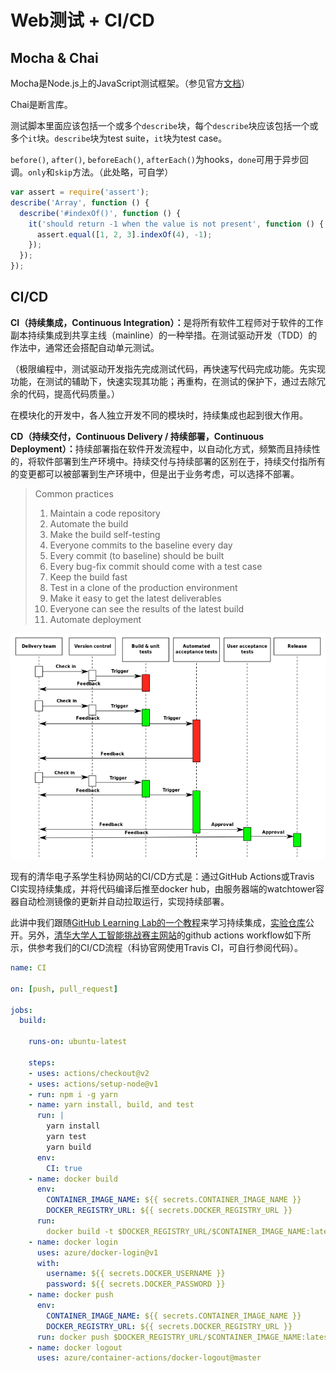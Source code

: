 # Web测试 + CI/CD

## Mocha & Chai

Mocha是Node.js上的JavaScript测试框架。（参见官方[文档](https://mochajs.org/)）

Chai是断言库。

测试脚本里面应该包括一个或多个`describe`块，每个`describe`块应该包括一个或多个`it`块。`describe`块为test suite，`it`块为test case。

`before()`, `after()`, `beforeEach()`, `afterEach()`为hooks，`done`可用于异步回调。`only`和`skip`方法。（此处略，可自学）

```javascript
var assert = require('assert');
describe('Array', function () {
  describe('#indexOf()', function () {
    it('should return -1 when the value is not present', function () {
      assert.equal([1, 2, 3].indexOf(4), -1);
    });
  });
});
```

## CI/CD

<strong>CI（持续集成，Continuous Integration）：</strong>是将所有软件工程师对于软件的工作副本持续集成到共享主线（mainline）的一种举措。在测试驱动开发（TDD）的作法中，通常还会搭配自动单元测试。

（极限编程中，测试驱动开发指先完成测试代码，再快速写代码完成功能。先实现功能，在测试的辅助下，快速实现其功能；再重构，在测试的保护下，通过去除冗余的代码，提高代码质量。）

在模块化的开发中，各人独立开发不同的模块时，持续集成也起到很大作用。

<strong>CD（持续交付，Continuous Delivery / 持续部署，Continuous Deployment）：</strong>持续部署指在软件开发流程中，以自动化方式，频繁而且持续性的，将软件部署到生产环境中。持续交付与持续部署的区别在于，持续交付指所有的变更都可以被部署到生产环境中，但是出于业务考虑，可以选择不部署。

> Common practices
>
> 1. Maintain a code repository
> 2. Automate the build
> 3. Make the build self-testing
> 4. Everyone commits to the baseline every day
> 5. Every commit (to baseline) should be built
> 6. Every bug-fix commit should come with a test case
> 7. Keep the build fast
> 8. Test in a clone of the production environment
> 9. Make it easy to get the latest deliverables
> 10. Everyone can see the results of the latest build
> 11. Automate deployment

![CD](./images/CD.png)

现有的清华电子系学生科协网站的CI/CD方式是：通过GitHub Actions或Travis CI实现持续集成，并将代码编译后推至docker hub，由服务器端的watchtower容器自动检测镜像的更新并自动拉取运行，实现持续部署。

此讲中我们跟随[GitHub Learning Lab的一个教程](https://lab.github.com/githubtraining/github-actions:-continuous-integration)来学习持续集成，[实验仓库](https://github.com/boltma/github-actions-for-ci)公开。另外，[清华大学人工智能挑战赛主网站](thu-ai.net)的github actions workflow如下所示，供参考我们的CI/CD流程（科协官网使用Travis CI，可自行参阅代码）。

```yml
name: CI

on: [push, pull_request]

jobs:
  build:

    runs-on: ubuntu-latest

    steps:
    - uses: actions/checkout@v2
    - uses: actions/setup-node@v1
    - run: npm i -g yarn
    - name: yarn install, build, and test
      run: |
        yarn install
        yarn test
        yarn build
      env:
        CI: true
    - name: docker build
      env:
        CONTAINER_IMAGE_NAME: ${{ secrets.CONTAINER_IMAGE_NAME }}
        DOCKER_REGISTRY_URL: ${{ secrets.DOCKER_REGISTRY_URL }}
      run:
        docker build -t $DOCKER_REGISTRY_URL/$CONTAINER_IMAGE_NAME:latest .
    - name: docker login
      uses: azure/docker-login@v1
      with:
        username: ${{ secrets.DOCKER_USERNAME }}
        password: ${{ secrets.DOCKER_PASSWORD }}
    - name: docker push
      env:
        CONTAINER_IMAGE_NAME: ${{ secrets.CONTAINER_IMAGE_NAME }}
        DOCKER_REGISTRY_URL: ${{ secrets.DOCKER_REGISTRY_URL }}
      run: docker push $DOCKER_REGISTRY_URL/$CONTAINER_IMAGE_NAME:latest
    - name: docker logout
      uses: azure/container-actions/docker-logout@master

```
